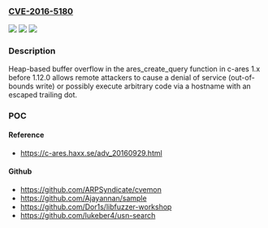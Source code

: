 ### [CVE-2016-5180](https://cve.mitre.org/cgi-bin/cvename.cgi?name=CVE-2016-5180)
![](https://img.shields.io/static/v1?label=Product&message=n%2Fa&color=blue)
![](https://img.shields.io/static/v1?label=Version&message=n%2Fa&color=blue)
![](https://img.shields.io/static/v1?label=Vulnerability&message=n%2Fa&color=brighgreen)

### Description

Heap-based buffer overflow in the ares_create_query function in c-ares 1.x before 1.12.0 allows remote attackers to cause a denial of service (out-of-bounds write) or possibly execute arbitrary code via a hostname with an escaped trailing dot.

### POC

#### Reference
- https://c-ares.haxx.se/adv_20160929.html

#### Github
- https://github.com/ARPSyndicate/cvemon
- https://github.com/Ajayannan/sample
- https://github.com/Dor1s/libfuzzer-workshop
- https://github.com/lukeber4/usn-search

